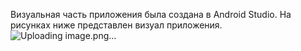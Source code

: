 Визуальная часть приложения была создана в Android Studio.
На рисунках ниже представлен визуал приложения. 
![Uploading image.png…]()
